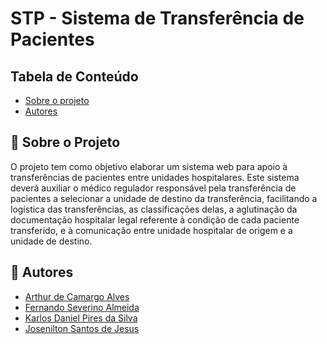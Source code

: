 <h1>STP - Sistema de Transferência de Pacientes</h1>

<h2>Tabela de Conteúdo</h2>

 * [Sobre o projeto](#-sobre-o-projeto)
 * [Autores](#-autores)

<h2>📄 Sobre o Projeto</h2>

O projeto tem como objetivo elaborar um sistema web para apoio à transferências de pacientes entre unidades hospitalares. Este sistema deverá auxiliar o médico regulador responsável pela transferência de pacientes a selecionar a unidade de destino da transferência, facilitando a logística das transferências, as classificações delas, a aglutinação da documentação hospitalar legal referente à condição de cada paciente transferido, e à comunicação entre unidade hospitalar de origem e a unidade de destino.

<h2>👨‍ Autores</h2>

* [Arthur de Camargo Alves](https://github.com/arthur65535)
* [Fernando Severino Almeida](https://github.com/fernandosev)
* [Karlos Daniel Pires da Silva](https://github.com/karlosdaniel451)
* [Josenilton Santos de Jesus](https://github.com/newtonjose)
